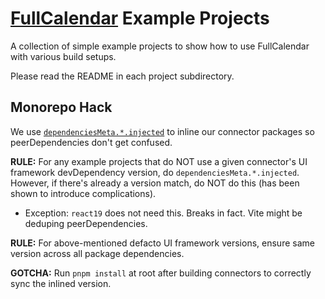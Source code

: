 
# [FullCalendar](https://fullcalendar.io/) Example Projects

A collection of simple example projects to show how to use FullCalendar with various build setups.

Please read the README in each project subdirectory.

## Monorepo Hack

We use [`dependenciesMeta.*.injected`](https://pnpm.io/package_json#dependenciesmetainjected) to inline our connector packages so peerDependencies don't get confused.

**RULE:** For any example projects that do NOT use a given connector's UI framework devDependency version, do `dependenciesMeta.*.injected`. However, if there's already a version match, do NOT do this (has been shown to introduce complications).

  - Exception: `react19` does not need this. Breaks in fact. Vite might be deduping peerDependencies.

**RULE:** For above-mentioned defacto UI framework versions, ensure same version across all package dependencies.

**GOTCHA:** Run `pnpm install` at root after building connectors to correctly sync the inlined version.
